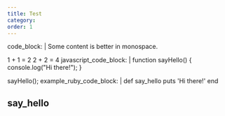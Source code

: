 ```yaml
---
title: Test
category:
order: 1
---
```

code_block: |
  Some content is better in monospace.

  1 + 1 = 2
  2 + 2 = 4
javascript_code_block: |
  function sayHello() {
      console.log("Hi there!");
  }

  sayHello();
example_ruby_code_block: |
  def say_hello
    puts 'Hi there!'
  end

  say_hello
---